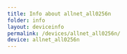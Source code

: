 ```yaml
---
title: Info about allnet_all0256n
folder: info
layout: deviceinfo
permalink: /devices/allnet_all0256n/
device: allnet_all0256n
---
```

